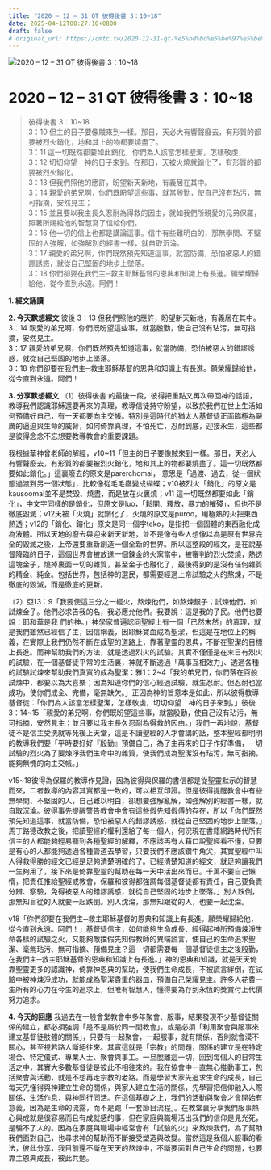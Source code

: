 ```yaml
---
title: "2020 – 12 – 31 QT 彼得後書 3：10~18"
date: 2025-04-12T00:27:10+0800
draft: false
# original_url: https://cmtc.tw/2020-12-31-qt-%e5%bd%bc%e5%be%97%e5%be%8c%e6%9b%b8-3%ef%bc%9a1018
---
```


![2020 – 12 – 31 QT 彼得後書 3：10\~18](/images/qt.jpg   "2020 – 12 – 31 QT 彼得後書 3：10\~18")

# 2020 – 12 – 31 QT 彼得後書 3：10\~18

> 彼得後書 3：10\~18  
> 3：10 但主的日子要像賊來到一樣。那日，天必大有響聲廢去，有形質的都要被烈火銷化，地和其上的物都要燒盡了。  
> 3：11 這一切既然都要如此銷化，你們為人該當怎樣聖潔，怎樣敬虔，  
> 3：12 切切仰望　神的日子來到。在那日，天被火燒就銷化了，有形質的都要被烈火鎔化。  
> 3：13 但我們照他的應許，盼望新天新地，有義居在其中。  
> 3：14 親愛的弟兄啊，你們既盼望這些事，就當殷勤，使自己沒有玷污，無可指摘，安然見主；  
> 3：15 並且要以我主長久忍耐為得救的因由，就如我們所親愛的兄弟保羅，照著所賜給他的智慧寫了信給你們。  
> 3：16 他一切的信上也都是講論這事。信中有些難明白的，那無學問、不堅固的人強解，如強解別的經書一樣，就自取沉淪。  
> 3：17 親愛的弟兄啊，你們既然預先知道這事，就當防備，恐怕被惡人的錯謬誘惑，就從自己堅固的地步上墜落。  
> 3：18 你們卻要在我們主─救主耶穌基督的恩典和知識上有長進。願榮耀歸給他，從今直到永遠。阿們！

**1. 經文誦讀**

**2.  今天默想經文**
彼後 3：13 但我們照他的應許，盼望新天新地，有義居在其中。  
3：14 親愛的弟兄啊，你們既盼望這些事，就當殷勤，使自己沒有玷污，無可指摘，安然見主。  
3：17 親愛的弟兄啊，你們既然預先知道這事，就當防備，恐怕被惡人的錯謬誘惑，就從自己堅固的地步上墜落。  
3：18 你們卻要在我們主─救主耶穌基督的恩典和知識上有長進。願榮耀歸給他，從今直到永遠。阿們！

**3. 分享默想經文**
（1）彼得後書 的最後一段，彼得把重點又再次帶回神的話語，教導我們認識耶穌還要再來的真理，教導信徒持守盼望，以致於我們在世上生活如何預備好自己，有一天都要向主交帳。特別是這時代的猶太人基督徒正面臨極為嚴厲的逼迫與生命的威脅，如何倚靠真理，不怕死亡，忍耐到底，迎接永生，這些都是彼得念念不忘想要教導教會的重要課題。

我根據華神曾老師的解經，v10\~11「但主的日子要像賊來到一樣。那日，天必大有響聲廢去，有形質的都要被烈火銷化，地和其上的物都要燒盡了。這一切既然都要如此銷化。」這裏廢去的原文是parerchomai， 意思是「過渡、過去，從一個狀態過渡到另一個狀態」，比較像從毛毛蟲變成蝴蝶；v10被烈火「銷化」的原文是kausoomai並不是焚毀、燒盡，而是放在火裏燒；v11 這一切既然都要如此「銷化」，中文字同樣的是銷化，但原文是luo，「鬆開、釋放，暴力的摧殘」，但也不是徹底毀滅；v12天被「火燒」就銷化了，火燒的原文是puroo，用極熱的火把東西熱透；v12的「銷化、鎔化」原文是同一個字teko，是指把一個固體的東西融化成為液體。所以天地的廢去與迎來新天新地，並不是像有些人想像以為是原有世界完全的毀滅之後，上帝還要重新創造一個全新的世界。所以這整段的經文，是在說基督降臨的日子，這個世界會被放進一個鍊金的火窯當中，被審判的烈火焚燒，熱透這塊金子，燒掉裏面一切的雜質，甚至金子也融化了，最後得到的是沒有任何雜質的精金、純金。包括世界，包括神的選民，都需要經過上帝試驗之火的熬煉，不是徹底的毀滅，而是徹底的更新。

（2）亞13：9「我要使這三分之一經火，熬煉他們，如熬煉銀子；試煉他們，如試煉金子。他們必求告我的名，我必應允他們。我要說：這是我的子民。他們也要說：耶和華是我 們的神。」神學家普遍認同聖經上有一個「已然末然」的真理，就是我們雖然已經信了主，因信稱義，因耶穌寶血成為聖潔，但這是在地位上的稱義，在實際上我們仍然不斷在成聖的道路上，靠著聖靈的恩典，不斷在聖潔的目標上長進。而神幫助我們的方法，就是透過烈火的試驗。其實不僅僅是在末日有烈火的試驗，在一個基督徒平常的生活裏，神就不斷透過「萬事互相效力」、透過各種的試驗試煉來幫助我們真實的成為聖潔：雅1：2\~4「我的弟兄們，你們落在百般試煉中，都要以為大喜樂；因為知道你們的信心經過試驗，就生忍耐。但忍耐也當成功，使你們成全、完備，毫無缺欠。」正因為神的旨意本是如此，所以彼得教導基督徒：「你們為人該當怎樣聖潔，怎樣敬虔，切切仰望　神的日子來到。」彼後3：14\~15「親愛的弟兄啊，你們既盼望這些事，就當殷勤，使自己沒有玷污，無可指摘，安然見主；並且要以我主長久忍耐為得救的因由。」我們一再地說，基督徒不是信主受洗就等死後上天堂，這是不讀聖經的人才會講的話，整本聖經都明明的教導我們要「平時要好好『殷勤』預備自己，為了主再來的日子作好準備，一切試驗的烈火為了要煉淨我們生命中的雜質，使我們成為聖潔沒有玷污，無可指摘，能夠無愧的向主交帳。」

v15\~18彼得為保羅的教導作見證，因為彼得與保羅的書信都是從聖靈默示的智慧而來，二者教導的內容其實都是一致的，可以相互印證。但是彼得提醒教會中有些無學問、不堅固的人，自己難以明白，卻想要強解亂解，如強解別的經書一樣，就自取沉淪。彼得事先提醒警告教會中會有這些假先知假傅的存在，所以「你們既然預先知道這事，就當防備，恐怕被惡人的錯謬誘惑，就從自己堅固的地步上墜落。」馬丁路德改教之後，把讀聖經的權利還給了每一個人，何況現在書籍網路時代所有信主的人都能夠輕易聽到各種聖經的解釋，不應該再有人藉口說聖經看不懂，只要是有心的人都能夠透過各種管道去學習，只要我們不應該鑽牛角尖，其實聖經中叫人得救得勝的經文已經是足夠清楚明確的了。已經清楚知道的經文，就足夠讓我們一生夠用了，接下來是倚靠聖靈的幫助在每一天中活出來而已。千萬不要自己懶惰，把責任推給聖經或教會，保羅和彼得都強調每個基督徒都有責任，自己要負責分辨、察驗，免得被惡人的錯謬誘惑，就從自己堅固的地步上墜落。」別人跌倒，那無知盲從的人就要一起跌倒。別人沈淪，那無知跟從的人，也要一起沈淪。

v18「你們卻要在我們主─救主耶穌基督的恩典和知識上有長進。願榮耀歸給他，從今直到永遠。阿們！」基督徒信主，如何能夠生命成長、經得起神所預備煉淨生命各樣的試驗之火，又能夠敵擋假先知假教師的異端謊言，使自己的生命追求聖潔、毫無玷污、無可指摘、預備見主？這一切都需要每一個基督徒信主之後殷勤，在我們主─救主耶穌基督的恩典和知識上有長進。」神的恩典和知識，就是天天倚靠聖靈更多的認識神，倚靠神恩典的幫助，使我們生命成長，不被謊言絆倒，在試驗中被神煉淨成功，就能成為聖潔貴重的器皿，預備自己榮耀見主。許多人花費一生所有的心力在今生的追求上，但唯有智慧人，懂得要為存到永恆的獎賞付上代價努力追求。

**4. 今天的回應**
我過去在一般會堂教會中多年聚會、服事，結果發現不少基督徒關係的建立，都必須強調「是不是屬於同一間教會」，或是必須「利用聚會與服事來建立基督徒肢體的關係」，只要有一起聚會，一起服事，就有關係，否則就會漠不關心，甚至視若路人斷絕往來。其實這就是「宗教」的問題，關係的建立是在特定場合、特定儀式、專業人士、聚會與事工。一旦脫離這一切，回到每個人的日常生活之中，其實大多數基督徒是彼此不相往來的。我在協會中一直無心推動事工，包括聚會與活動，就是不想再走宗教的老路。而是學習大家先追求生命的成長，自己每天先懂得與神建立生命的關係，與家人建立生活的關係，先學習把信仰融入人際關係，生活作息，與神同行同活。在這個基礎之上，我們的活動與聚會才會開始有意義，因為是生命的流露，而不是跑「一套節目流程」。在教堂裏分享我們服事熱心與成就是很容易而且有成就感的事，但在家庭與職場活出我們的信仰是見光死，是騙不了人的。因為在家庭與職場中經常會有「試驗的火」來熬煉我們，為了幫助我們面對自己，也尋求神的幫助而不斷接受塑造與改變。當然這是我個人服事的看法，彼此分享，我目前還不斷在天天的熬煉中，不斷要面對自己生命的問題，也要靠主恩典成長，彼此共勉。
